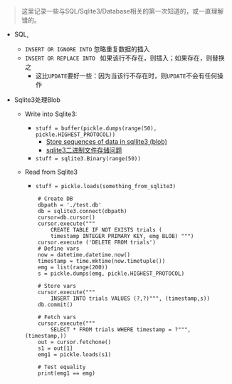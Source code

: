 
> 这里记录一些与SQL/Sqlite3/Database相关的第一次知道的，或一直理解错的。

* SQL,
    * `INSERT OR IGNORE INTO` 忽略重复数据的插入
    * `INSERT OR REPLACE INTO ` 如果该行不存在，则插入；如果存在，则替换之
        * 这比`UPDATE`要好一些：因为当该行不存在时，则`UPDATE`不会有任何操作
	
* Sqlite3处理Blob
    * Write into Sqlite3:
        * `stuff = buffer(pickle.dumps(range(50), pickle.HIGHEST_PROTOCOL))`
            * [Store sequences of data in sqllite3 (blob)](http://stackoverflow.com/questions/18080081/store-sequences-of-data-in-sqllite3-blob)
            * [sqlite3二进制文件存储问题](http://www.tuicool.com/articles/viaUne)
        * `stuff = sqlite3.Binary(range(50))`
    * Read from Sqlite3
        * `stuff = pickle.loads(something_from_sqlite3)`
        
        ```
            # Create DB
            dbpath = './test.db'
            db = sqlite3.connect(dbpath)
            cursor=db.cursor()
            cursor.execute("""           
                CREATE TABLE IF NOT EXISTS trials (
                timestamp INTEGER PRIMARY KEY, emg BLOB) """)
            cursor.execute ('DELETE FROM trials')
            # Define vars
            now = datetime.datetime.now()
            timestamp = time.mktime(now.timetuple())
            emg = list(range(200))
            s = pickle.dumps(emg, pickle.HIGHEST_PROTOCOL)

            # Store vars
            cursor.execute("""
                INSERT INTO trials VALUES (?,?)""", (timestamp,s))
            db.commit()

            # Fetch vars
            cursor.execute("""
                SELECT * FROM trials WHERE timestamp = ?""", (timestamp,))
            out = cursor.fetchone()
            s1 = out[1] 
            emg1 = pickle.loads(s1)

            # Test equality
            print(emg1 == emg)        
        ```